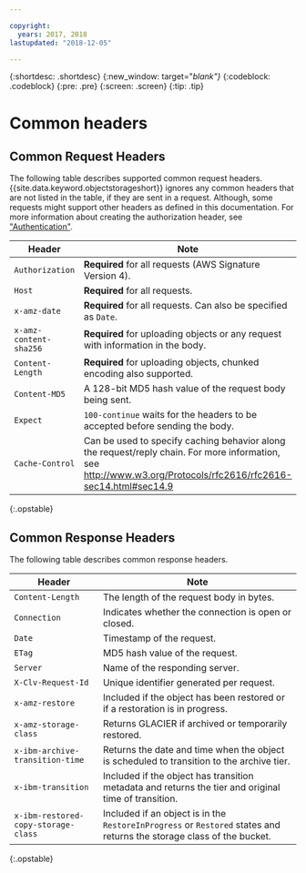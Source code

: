 ```yaml
---

copyright:
  years: 2017, 2018
lastupdated: "2018-12-05"

---
```

{:shortdesc: .shortdesc}
{:new_window: target="_blank"}_
{:codeblock: .codeblock}
{:pre: .pre}
{:screen: .screen}
{:tip: .tip}


# Common headers

## Common Request Headers

The following table describes supported common request headers. {{site.data.keyword.objectstorageshort}} ignores any common headers that are not listed in the table, if they are sent in a request. Although, some requests might support other headers as defined in this documentation. For more information about creating the authorization header, see ["Authentication"](manage-access.html#authentication).


| Header             | Note                               |
|--------------------|-------------------------------------|
| `Authorization`      | **Required** for all requests (AWS Signature Version 4).   |
| `Host`               | **Required** for all requests.                 |
| `x-amz-date`         | **Required** for all requests. Can also be specified as `Date`.               |
| `x-amz-content-sha256`| **Required** for uploading objects or any request with information in the body. |
| `Content-Length`     | **Required** for uploading objects, chunked encoding also supported.    |
| `Content-MD5`        | A 128-bit MD5 hash value of the request body being sent.                  |
| `Expect`             | `100-continue` waits for the headers to be accepted before sending the body.  |
| `Cache-Control` | Can be used to specify caching behavior along the request/reply chain. For more information, see http://www.w3.org/Protocols/rfc2616/rfc2616-sec14.html#sec14.9 |
{:.opstable}

## Common Response Headers

The following table describes common response headers.

|  Header        | Note |
|----------------|------|
| `Content-Length`| The length of the request body in bytes.      |
| `Connection`    |  Indicates whether the connection is open or closed.     |
| `Date`        | Timestamp of the request.     |
| `ETag`          | MD5 hash value of the request.     |
| `Server`        | Name of the responding server.     |
| `X-Clv-Request-Id`|  Unique identifier generated per request. |
| `x-amz-restore`|Included if the object has been restored or if a restoration is in progress.|
| `x-amz-storage-class`|Returns GLACIER if archived or temporarily restored.|
| `x-ibm-archive-transition-time` | Returns the date and time when the object is scheduled to transition to the archive tier.|
| `x-ibm-transition`|Included if the object has transition metadata and returns the tier and original time of transition.|
| `x-ibm-restored-copy-storage-class`|Included if an object is in the `RestoreInProgress` or `Restored` states and returns the storage class of the bucket.|
{:.opstable}
